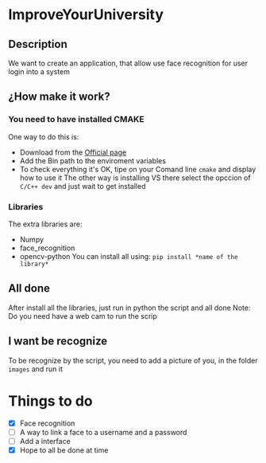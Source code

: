 # ImproveYourUniversity
## Description
We want to create an application, that allow use face recognition for user login into a system
## ¿How make it work?
### You need to have installed **CMAKE**
One way to do this is: 
- Download from the [Official page](https://cmake.org/)
- Add the Bin path to the enviroment variables
- To check everything it's OK, tipe on your Comand line `cmake` and display how to use it
The other way is installing VS there select the opccion of `C/C++ dev` and just wait to get installed
### Libraries
The extra libraries are:
- Numpy
- face_recognition
- opencv-python
You can install all using: `pip install *name of the library*`
## All done
After install all the libraries, just run in python the script and all done
Note: Do you need have a web cam to run the scrip
## I want be recognize
To be recognize by the script, you need to add a picture of you, in the folder `images` and run it

# Things to do
- [x] Face recognition
- [ ] A way to link a face to a username and a password
- [ ] Add a interface
- [x] Hope to all be done at time
